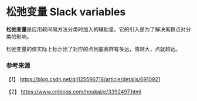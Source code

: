 # 松弛变量 Slack variables

**松弛变量**是应用软间隔方法分类时加入的辅助量。它的引入是为了解决离群点对分类的影响。

松弛变量的值实际上标示出了对应的点到底离群有多远，值越大，点就越远。


### 参考来源

【1】 https://blog.csdn.net/qll125596718/article/details/6910921

【2】 https://www.cnblogs.com/houkai/p/3392497.html